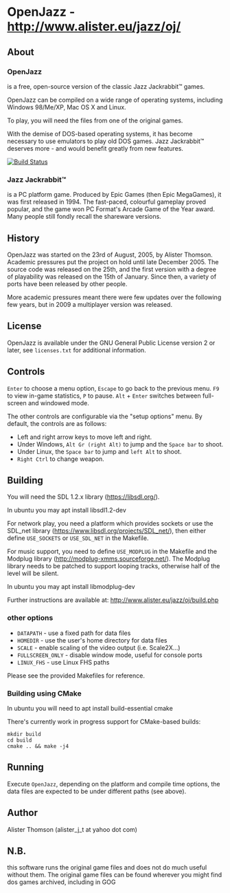 
# OpenJazz - http://www.alister.eu/jazz/oj/

## About

### OpenJazz

is a free, open-source version of the classic Jazz Jackrabbit™ games.

OpenJazz can be compiled on a wide range of operating systems, including
Windows 98/Me/XP, Mac OS X and Linux.

To play, you will need the files from one of the original games.

With the demise of DOS-based operating systems, it has become necessary to use
emulators to play old DOS games. Jazz Jackrabbit™ deserves more - and would
benefit greatly from new features.

[![Build Status](https://travis-ci.org/Chemrat/openjazz.svg?branch=master)](https://travis-ci.org/Chemrat/openjazz)

### Jazz Jackrabbit™

is a PC platform game. Produced by Epic Games (then Epic MegaGames), it was
first released in 1994. The fast-paced, colourful gameplay proved popular,
and the game won PC Format's Arcade Game of the Year award.
Many people still fondly recall the shareware versions.

## History

OpenJazz was started on the 23rd of August, 2005, by Alister Thomson.
Academic pressures put the project on hold until late December 2005.
The source code was released on the 25th, and the first version with a degree
of playability was released on the 15th of January.
Since then, a variety of ports have been released by other people.

More academic pressures meant there were few updates over the following few
years, but in 2009 a multiplayer version was released.

## License

OpenJazz is available under the GNU General Public License version 2 or later,
see `licenses.txt` for additional information.

## Controls

`Enter` to choose a menu option, `Escape` to go back to the previous menu.
`F9` to view in-game statistics, `P` to pause.
`Alt` + `Enter` switches between full-screen and windowed mode.

The other controls are configurable via the "setup options" menu.
By default, the controls are as follows:

- Left and right arrow keys to move left and right.
- Under Windows, `Alt Gr (right Alt)` to jump and the `Space bar` to shoot.
- Under Linux, the `Space bar` to jump and `left Alt` to shoot.
- `Right Ctrl` to change weapon.

## Building

You will need the SDL 1.2.x library (https://libsdl.org/).

In ubuntu you may apt install libsdl1.2-dev

For network play, you need a platform which provides sockets or use the SDL_net
library (https://www.libsdl.org/projects/SDL_net/), then either define
`USE_SOCKETS` or `USE_SDL_NET` in the Makefile.

For music support, you need to define `USE_MODPLUG` in the Makefile and the
Modplug library (http://modplug-xmms.sourceforge.net/). The Modplug library
needs to be patched to support looping tracks, otherwise half of the level will
be silent.

In ubuntu you may apt install libmodplug-dev

Further instructions are available at: http://www.alister.eu/jazz/oj/build.php

### other options

- `DATAPATH` - use a fixed path for data files
- `HOMEDIR` - use the user's home directory for data files
- `SCALE` - enable scaling of the video output (i.e. Scale2X...)
- `FULLSCREEN_ONLY` - disable window mode, useful for console ports
- `LINUX_FHS` - use Linux FHS paths

Please see the provided Makefiles for reference.

### Building using CMake

In ubuntu you will need to apt install build-essential cmake

There's currently work in progress support for CMake-based builds:

```
mkdir build
cd build
cmake .. && make -j4
```

## Running

Execute `OpenJazz`, depending on the platform and compile time options, the
data files are expected to be under different paths (see above).

## Author

Alister Thomson (alister_j_t at yahoo dot com)

## N.B.

this software runs the original game files and does not do much useful without them.
The original game files can be found wherever you might find dos games archived, including in GOG
